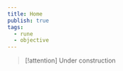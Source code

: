 ```yaml
---
title: Home
publish: true
tags: 
  - rune
  - objective
---
```


> [!attention] 
> Under construction